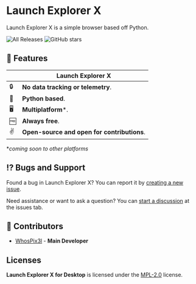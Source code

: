 # Launch Explorer X
Launch Explorer X is a simple browser based off Python.

![All Releases](https://img.shields.io/github/downloads/WhosPix3l/Launch-Explorer-X/total?style=plastic) ![GitHub stars](https://img.shields.io/github/stars/WhosPix3l/Launch-Explorer-X?style=plastic)

## 🚀 Features

|  | Launch Explorer X |
| - | ------------ |
| 🔒 | **No data tracking or telemetry**.|
| 🐍 | **Python based**.|
| 🖥️ | **Multiplatform***. |
| 🆓 | **Always free**.|
| ✌️ | **Open-source and open for contributions**.|

**coming soon to other platforms*

## ⁉️ Bugs and Support
Found a bug in Launch Explorer X? You can report it by [creating a new issue](https://github.com/WhosPix3l/Launch-Explorer-X/issues).

Need assistance or want to ask a question? You can [start a discussion](https://github.com/dothq/browser/discussions/new) at the issues tab.

## 🤝 Contributors
- [WhosPix3l](https://github.com/WhosPix3l) - **Main Developer**

##  Licenses
**Launch Explorer X for Desktop** is licensed under the [MPL-2.0](https://www.mozilla.org/en-US/MPL/2.0) license.
